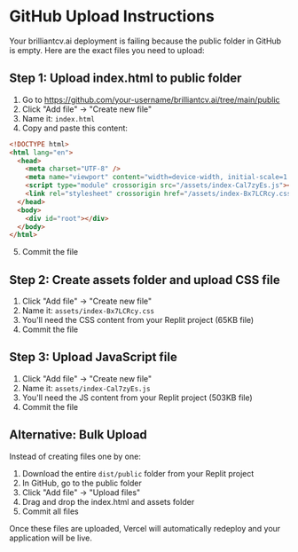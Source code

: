 # GitHub Upload Instructions

Your brilliantcv.ai deployment is failing because the public folder in GitHub is empty. Here are the exact files you need to upload:

## Step 1: Upload index.html to public folder

1. Go to https://github.com/your-username/brilliantcv.ai/tree/main/public
2. Click "Add file" → "Create new file"
3. Name it: `index.html`
4. Copy and paste this content:

```html
<!DOCTYPE html>
<html lang="en">
  <head>
    <meta charset="UTF-8" />
    <meta name="viewport" content="width=device-width, initial-scale=1.0, maximum-scale=1" />
    <script type="module" crossorigin src="/assets/index-Cal7zyEs.js"></script>
    <link rel="stylesheet" crossorigin href="/assets/index-Bx7LCRcy.css">
  </head>
  <body>
    <div id="root"></div>
  </body>
</html>
```

5. Commit the file

## Step 2: Create assets folder and upload CSS file

1. Click "Add file" → "Create new file" 
2. Name it: `assets/index-Bx7LCRcy.css`
3. You'll need the CSS content from your Replit project (65KB file)
4. Commit the file

## Step 3: Upload JavaScript file

1. Click "Add file" → "Create new file"
2. Name it: `assets/index-Cal7zyEs.js` 
3. You'll need the JS content from your Replit project (503KB file)
4. Commit the file

## Alternative: Bulk Upload

Instead of creating files one by one:
1. Download the entire `dist/public` folder from your Replit project
2. In GitHub, go to the public folder
3. Click "Add file" → "Upload files"
4. Drag and drop the index.html and assets folder
5. Commit all files

Once these files are uploaded, Vercel will automatically redeploy and your application will be live.